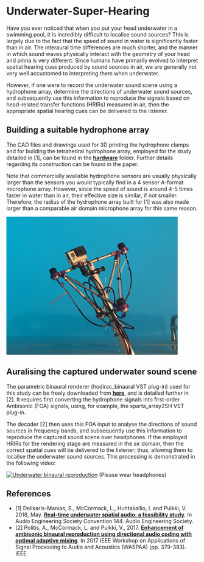 # Underwater-Super-Hearing

Have you ever noticed that when you put your head underwater in a swimming pool, it is incredibly difficult to localise sound sources? This is largely due to the fact that the speed of sound in water is significantly faster than in air. The interaural time differences are much shorter, and the manner in which sound waves physically interact with the geometry of your head and pinna is very different. Since humans have primarily evolved to interpret spatial hearing cues produced by sound sources in air, we are generally not very well accustomed to interpreting them when underwater.

However, if one were to record the underwater sound scene using a hydrophone array, determine the directions of underwater sound sources, and subsequently use this information to reproduce the signals based on head-related transfer functions (HRIRs) measured in air, then the appropriate spatial hearing cues can be delivered to the listener.

## Building a suitable hydrophone array

The CAD files and drawings used for 3D printing the hydrophone clamps and for building the tetrahedral hydrophone array, employed for the study detailed in [1], can be found in the [**hardware**](hardware) folder. Further details regarding its construction can be found in the paper.

Note that commercially available hydrophone sensors are usually physically larger than the sensors you would typically find in a 4 sensor A-format microphone array. However, since the speed of sound is around 4-5 times faster in water than in air, their effective size is similar, if not smaller. Therefore, the radius of the hydrophone array built for [1] was also made larger than a comparable air domain microphone array for this same reason.

<img src="images/HydrophoneArray_GoPro.jpg" alt="HydrophoneArray_GoPro" width="450"/>

## Auralising the captured underwater sound scene

The parametric binaural renderer (hodirac_binaural VST plug-in) used for this study can be freely downloaded from [**here**](http://research.spa.aalto.fi/projects/sparta_vsts/), and is detailed further in [2]. It requires first converting the hydrophone signals into first-order Ambisonic (FOA) signals, using, for example, the sparta_array2SH VST plug-in. 

The decoder [2] then uses this FOA input to analyse the directions of sound sources in frequency bands, and subsequently use this information to reproduce the captured sound scene over headphones. If the employed HRIRs for the rendering stage are measured in the air domain, then the correct spatial cues will be delivered to the listener; thus, allowing them to localise the underwater sound sources. This processing is demonstrated in the following video:

[![Underwater binaural reproduction](https://img.youtube.com/vi/3WARepl3lEg/0.jpg)](https://www.youtube.com/watch?v=3WARepl3lEg)
(Please wear headphones)

## References

* [1] Delikaris-Manias, S., McCormack, L., Huhtakallio, I. and Pulkki, V. 2018, May. [**Real-time underwater spatial audio: a feasibility study**](docs/delikaris2018real.pdf). In Audio Engineering Society Convention 144. Audio Engineering Society.
* [2] Politis, A., McCormack, L. and Pulkki, V., 2017. [**Enhancement of ambisonic binaural reproduction using directional audio coding with optimal adaptive mixing**](http://research.spa.aalto.fi/projects/sparta_vsts/publications/politis2017enhancement.pdf). In 2017 IEEE Workshop on Applications of Signal Processing to Audio and Acoustics (WASPAA) (pp. 379-383). IEEE.

